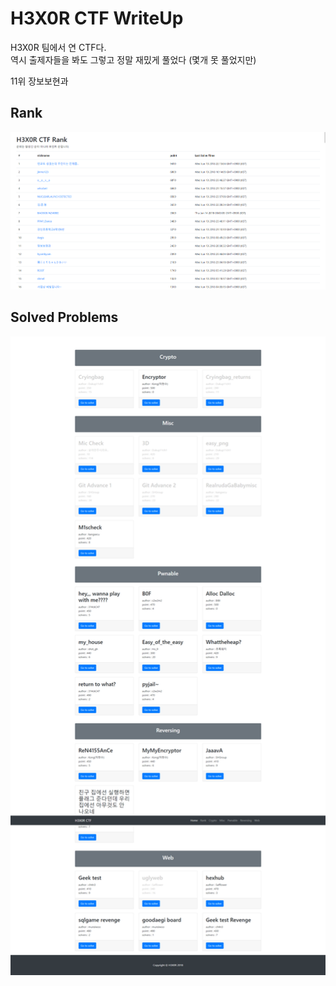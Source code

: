 # H3X0R CTF WriteUp

H3X0R 팀에서 연 CTF다.  
역시 출제자들을 봐도 그렇고 정말 재밌게 풀었다 (몇개 못 풀었지만)

11위 장보보현과

## Rank
![Image](./images/Rank.png)

## Solved Problems
![Image](./images/Solved.png)